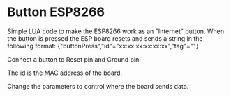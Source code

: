 # Button ESP8266

Simple LUA code to make the ESP8266 work as an "Internet" button. When the button is pressed the ESP board resets and sends a string in the following format:
{"buttonPress","id"="xx:xx:xx:xx:xx:xx","tag"=""}

Connect a button to Reset pin and Ground pin.

The id is the MAC address of the board.

Change the parameters to control where the board sends data.

